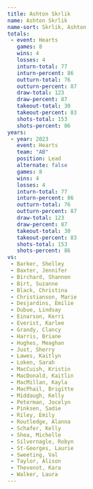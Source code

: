 ```yaml
---
title: Ashton Skrlik
name: Ashton Skrlik
name-sort: Skrlik, Ashton
totals:
 - event: Hearts
   games: 8
   wins: 4
   losses: 4
   inturn-total: 77
   inturn-percent: 86
   outturn-total: 76
   outturn-percent: 87
   draw-total: 123
   draw-percent: 87
   takeout-total: 30
   takeout-percent: 83
   shots-total: 153
   shots-percent: 86
years:
 - year: 2023
   event: Hearts
   team: "AB"
   position: Lead
   alternate: false
   games: 8
   wins: 4
   losses: 4
   inturn-total: 77
   inturn-percent: 86
   outturn-total: 76
   outturn-percent: 87
   draw-total: 123
   draw-percent: 87
   takeout-total: 30
   takeout-percent: 83
   shots-total: 153
   shots-percent: 86
vs:
 - Barker, Shelley
 - Baxter, Jennifer
 - Birchard, Shannon
 - Birt, Suzanne
 - Black, Christina
 - Christianson, Marie
 - Desjardins, Emilie
 - Dubue, Lindsay
 - Einarson, Kerri
 - Everist, Karlee
 - Grandy, Clancy
 - Harris, Briane
 - Hughes, Meaghan
 - Just, Sherry
 - Lawes, Kaitlyn
 - Loken, Sarah
 - MacCuish, Kristin
 - MacDonald, Kaitlin
 - MacMillan, Kayla
 - MacPhail, Brigitte
 - Middaugh, Kelly
 - Peterman, Jocelyn
 - Pinksen, Sadie
 - Riley, Emily
 - Routledge, Alanna
 - Schafer, Kelly
 - Shea, Michelle
 - Silvernagle, Robyn
 - St-Georges, Laurie
 - Sweeting, Val
 - Taylor, Alison
 - Thevenot, Kara
 - Walker, Laura
---
```

